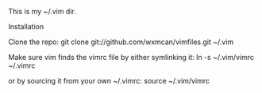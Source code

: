 This is my ~/.vim dir.

Installation

Clone the repo: git clone git://github.com/wxmcan/vimfiles.git ~/.vim

Make sure vim finds the vimrc file by either symlinking it: ln -s ~/.vim/vimrc ~/.vimrc

or by sourcing it from your own ~/.vimrc: source ~/.vim/vimrc
